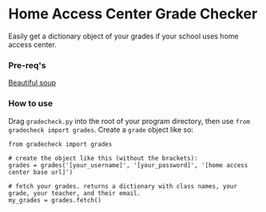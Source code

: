 # Home Access Center Grade Checker
Easily get a dictionary object of your grades if your school uses home access center.

<h3>Pre-req's</h3>
<a href="https://pypi.org/project/beautifulsoup4/">Beautiful soup</a>
<h3>How to use</h3>
<p>Drag <code>gradecheck.py</code> into the root of your program directory, then use <code>from gradecheck import grades</code>. Create a <code>grade</code> object like so:</p>

```
from gradecheck import grades

# create the object like this (without the brackets):
grades = grades('[your_username]', '[your_password]', '[home access center base url]')

# fetch your grades. returns a dictionary with class names, your grade, your teacher, and their email.
my_grades = grades.fetch()


```
